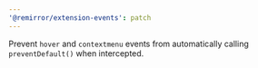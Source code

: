 ```yaml
---
'@remirror/extension-events': patch
---
```


Prevent `hover` and `contextmenu` events from automatically calling `preventDefault()` when intercepted.

